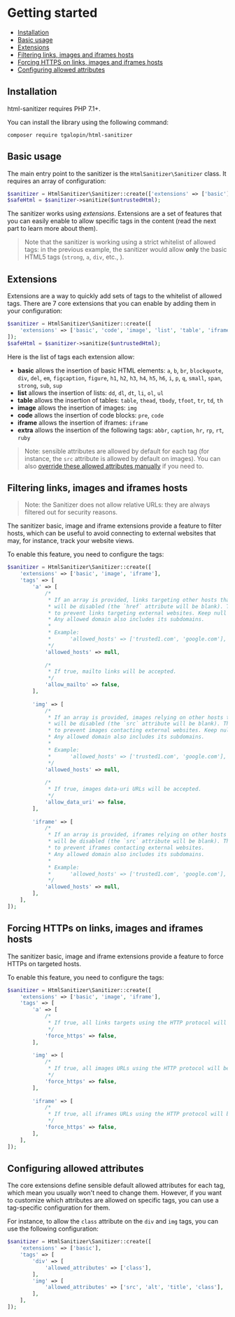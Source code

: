 # Getting started

- [Installation](#installation)
- [Basic usage](#basic-usage)
- [Extensions](#extensions)
- [Filtering links, images and iframes hosts](#filtering-links-images-and-iframes-hosts)
- [Forcing HTTPS on links, images and iframes hosts](#forcing-https-on-images-and-iframes-source-hosts)
- [Configuring allowed attributes](#configuring-allowed-attributes)

## Installation

html-sanitizer requires PHP 7.1+.

You can install the library using the following command:

```
composer require tgalopin/html-sanitizer
```

## Basic usage

The main entry point to the sanitizer is the `HtmlSanitizer\Sanitizer` class. It requires
an array of configuration:

```php
$sanitizer = HtmlSanitizer\Sanitizer::create(['extensions' => ['basic']]);
$safeHtml = $sanitizer->sanitize($untrustedHtml);
```

The sanitizer works using *extensions*. Extensions are a set of features that you can easily
enable to allow specific tags in the content (read the next part to learn more about them). 

> Note that the sanitizer is working using a strict whitelist of allowed tags: in the previous example,
> the sanitizer would allow **only** the basic HTML5 tags (`strong`, `a`, `div`, etc., ).

## Extensions

Extensions are a way to quickly add sets of tags to the whitelist of allowed tags.
There are 7 core extensions that you can enable by adding them in your configuration:

```php
$sanitizer = HtmlSanitizer\Sanitizer::create([
    'extensions' => ['basic', 'code', 'image', 'list', 'table', 'iframe', 'extra'],
]);
$safeHtml = $sanitizer->sanitize($untrustedHtml);
```

Here is the list of tags each extension allow:

- **basic** allows the insertion of basic HTML elements:
  `a`, `b`, `br`, `blockquote`, `div`, `del`, `em`, `figcaption`, `figure`, `h1`, `h2`, `h3`, `h4`, `h5`, 
  `h6`, `i`, `p`, `q`, `small`, `span`, `strong`, `sub`, `sup`
- **list** allows the insertion of lists: 
  `dd`, `dl`, `dt`, `li`, `ol`, `ul`
- **table** allows the insertion of tables: 
  `table`, `thead`, `tbody`, `tfoot`, `tr`, `td`, `th`
- **image** allows the insertion of images: `img`
- **code** allows the insertion of code blocks: `pre`, `code`
- **iframe** allows the insertion of iframes: `iframe`
- **extra** allows the insertion of the following tags: `abbr`, `caption`, `hr`, `rp`, `rt`, `ruby`

> Note: sensible attributes are allowed by default for each tag (for instance, the `src` attribute is
> allowed by default on images). You can also
> [override these allowed attributes manually](#configuring-allowed-attributes) if you need to.

## Filtering links, images and iframes hosts

> Note: the Sanitizer does not allow relative URLs: they are always filtered out for security reasons.

The sanitizer basic, image and iframe extensions provide a feature to filter hosts, which can be useful 
to avoid connecting to external websites that may, for instance, track your website views.

To enable this feature, you need to configure the tags:

```php
$sanitizer = HtmlSanitizer\Sanitizer::create([
    'extensions' => ['basic', 'image', 'iframe'],
    'tags' => [
        'a' => [
            /*
             * If an array is provided, links targeting other hosts than one in this array
             * will be disabled (the `href` attribute will be blank). This can be useful if you want
             * to prevent links targeting external websites. Keep null to allow all hosts.
             * Any allowed domain also includes its subdomains.
             *
             * Example:
             *      'allowed_hosts' => ['trusted1.com', 'google.com'],
             */
            'allowed_hosts' => null,
            
            /*
             * If true, mailto links will be accepted.
             */
            'allow_mailto' => false,
        ],
        
        'img' => [
            /*
             * If an array is provided, images relying on other hosts than one in this array
             * will be disabled (the `src` attribute will be blank). This can be useful if you want
             * to prevent images contacting external websites. Keep null to allow all hosts.
             * Any allowed domain also includes its subdomains.
             *
             * Example:
             *      'allowed_hosts' => ['trusted1.com', 'google.com'],
             */
            'allowed_hosts' => null,
            
            /*
             * If true, images data-uri URLs will be accepted.
             */
            'allow_data_uri' => false,
        ],
        
        'iframe' => [
            /*
             * If an array is provided, iframes relying on other hosts than one in this array
             * will be disabled (the `src` attribute will be blank). This can be useful if you want
             * to prevent iframes contacting external websites.
             * Any allowed domain also includes its subdomains.
             *
             * Example:
             *      'allowed_hosts' => ['trusted1.com', 'google.com'],
             */
            'allowed_hosts' => null,
        ],
    ],
]);
```

## Forcing HTTPs on links, images and iframes hosts

The sanitizer basic, image and iframe extensions provide a feature to force HTTPs on targeted hosts.

To enable this feature, you need to configure the tags:

```php
$sanitizer = HtmlSanitizer\Sanitizer::create([
    'extensions' => ['basic', 'image', 'iframe'],
    'tags' => [
        'a' => [
            /*
             * If true, all links targets using the HTTP protocol will be rewritten to use HTTPS instead.
             */
            'force_https' => false,
        ],
        
        'img' => [
            /*
             * If true, all images URLs using the HTTP protocol will be rewritten to use HTTPS instead.
             */
            'force_https' => false,
        ],
        
        'iframe' => [
            /*
             * If true, all iframes URLs using the HTTP protocol will be rewritten to use HTTPS instead.
             */
            'force_https' => false,
        ],
    ],
]);
```

## Configuring allowed attributes

The core extensions define sensible default allowed attributes for each tag, which mean you usually won't need
to change them. However, if you want to customize which attributes are allowed on specific tags, you can use
a tag-specific configuration for them. 

For instance, to allow the `class` attribute on the `div` and `img` tags, you can use the following configuration:

```php
$sanitizer = HtmlSanitizer\Sanitizer::create([
    'extensions' => ['basic'],
    'tags' => [
        'div' => [
            'allowed_attributes' => ['class'],
        ],
        'img' => [
            'allowed_attributes' => ['src', 'alt', 'title', 'class'],
        ],
    ],
]);
```

